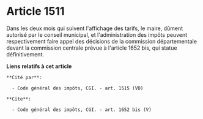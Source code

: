 # Article 1511

Dans les deux mois qui suivent l'affichage des tarifs, le maire, dûment autorisé par le conseil municipal, et
l'administration des impôts peuvent respectivement faire appel des décisions de la commission départementale devant la
commission centrale prévue à l'article 1652 bis, qui statue définitivement.

**Liens relatifs à cet article**

	**Cité par**:

	  - Code général des impôts, CGI. - art. 1515 (VD)

	**Cite**:

	  - Code général des impôts, CGI. - art. 1652 bis (V)
